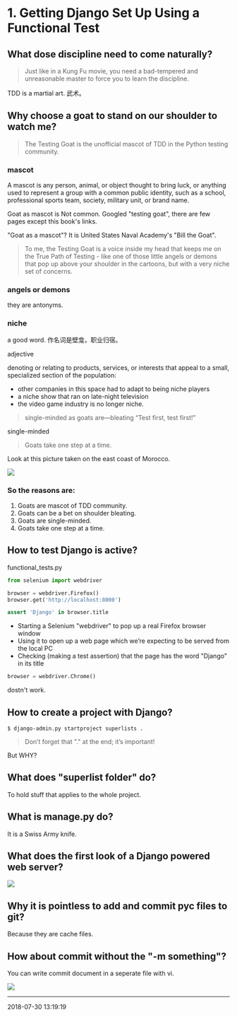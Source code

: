 # 1. Getting Django Set Up Using a Functional Test

## What dose discipline need to come naturally?

> Just like in a Kung Fu movie, you need a bad-tempered and unreasonable master to force you to learn the discipline.

TDD is a martial art. 武术。


## Why choose a goat to stand on our shoulder to watch me?

> The Testing Goat is the unofficial mascot of TDD in the Python testing community.

### mascot

A mascot is any person, animal, or object thought to bring luck, or anything used to represent a group with a common public identity, such as a school, professional sports team, society, military unit, or brand name.

Goat as mascot is Not common. Googled "testing goat", there are few pages except this book's links.

"Goat as a mascot"? It is United States Naval Academy's "Bill the Goat".

> To me, the Testing Goat is a voice inside my head that keeps me on the True Path of Testing - like one of those little angels or demons that pop up above your shoulder in the cartoons, but with a very niche set of concerns.

### angels or demons

 they are antonyms.

### niche

a good word. 作名词是壁龛，职业归宿。

adjective

denoting or relating to products, services, or interests that appeal to a small, specialized section of the population: 
* other companies in this space had to adapt to being niche players
* a niche show that ran on late-night television
* the video game industry is no longer niche.

> single-minded as goats are—​bleating “Test first, test first!”

single-minded

> Goats take one step at a time.

Look at this picture taken on the east coast of Morocco.

![](https://ws2.sinaimg.cn/large/006tNc79ly1ftrqz0q6ivj316c1km1l1.jpg)

### So the reasons are:
1. Goats are mascot of TDD community.
2. Goats can be a bet on shoulder bleating.
3. Goats are single-minded.
4. Goats take one step at a time.


## How to test Django is active?


functional_tests.py
```python
from selenium import webdriver

browser = webdriver.Firefox()
browser.get('http://localhost:8000')

assert 'Django' in browser.title
```

- Starting a Selenium "webdriver" to pop up a real Firefox browser window
- Using it to open up a web page which we’re expecting to be served from the local PC
- Checking (making a test assertion) that the page has the word "Django" in its title

```python
browser = webdriver.Chrome()
```
dostn't work.


## How to create a project with Django?

```commandline
$ django-admin.py startproject superlists .
```

> Don’t forget that "." at the end; it’s important!

But WHY?


## What does "superlist folder" do?

To hold stuff that applies to the whole project.


## What is manage.py do?

It is a Swiss Army knife.


## What does the first look of a Django powered web server?

![](https://ws4.sinaimg.cn/large/006tNc79ly1ftrrunosmkj31ao0da76u.jpg)


## Why it is pointless to add and commit pyc files to git?

Because they are cache files.


## How about commit without the "-m something"?

You can write commit document in a seperate file with vi.

![](https://ws3.sinaimg.cn/large/006tNc79gy1ftrtetapyuj31500fgn01.jpg)


---
2018-07-30 13:19:19






